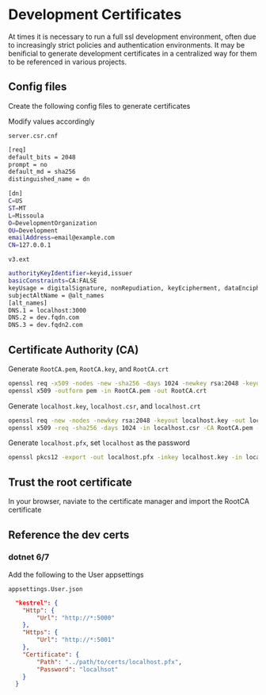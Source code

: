 # Development Certificates

At times it is necessary to run a full ssl development environment, often due to increasingly strict policies and authentication environments. It may be benificial to generate development certificates in a centralized way for them to be referenced in various projects.

## Config files
Create the following config files to generate certificates

Modify values accordingly

`server.csr.cnf`
```bash
[req]
default_bits = 2048
prompt = no
default_md = sha256
distinguished_name = dn

[dn]
C=US
ST=MT
L=Missoula
O=DevelopmentOrganization
OU=Development
emailAddress=email@example.com
CN=127.0.0.1
```

`v3.ext`
```bash
authorityKeyIdentifier=keyid,issuer
basicConstraints=CA:FALSE
keyUsage = digitalSignature, nonRepudiation, keyEcipherment, dataEnciphrment
subjectAltName = @alt_names
[alt_names]
DNS.1 = localhost:3000
DNS.2 = dev.fqdn.com
DNS.3 = dev.fqdn2.com
```

## Certificate Authority (CA)

Generate `RootCA.pem`, `RootCA.key`, and `RootCA.crt`

```bash
openssl req -x509 -nodes -new -sha256 -days 1024 -newkey rsa:2048 -keyout RootCA.key -out RootCA.pem -subj "/C=US/CN=Root-Dev-CA"
openssl x509 -outform pem -in RootCA.pem -out RootCA.crt
```

Generate `localhost.key`, `localhost.csr`, and `localhost.crt`

```bash
openssl req -new -nodes -newkey rsa:2048 -keyout localhost.key -out localhost.csr -config server.csr.cnf
openssl x509 -req -sha256 -days 1024 -in localhost.csr -CA RootCA.pem -CAkey RootCA.key -CAcreateserial -extfile v3.ext -out localhost.crt
```

Generate `localhost.pfx`, set `localhost` as the password

```bash
openssl pkcs12 -export -out localhost.pfx -inkey localhost.key -in localhost.crt
```

## Trust the root certificate

In your browser, naviate to the certificate manager and import the RootCA certificate

## Reference the dev certs

### dotnet 6/7

Add the following to the User appsettings

`appsettings.User.json`
```json
  "kestrel": {
    "Http": {
        "Url": "http://*:5000"
    },
    "Https": {
        "Url": "http://*:5001"
    },
    "Certificate": {
        "Path": "../path/to/certs/localhost.pfx",
        "Password": "localhsot"
    }
  }
```
